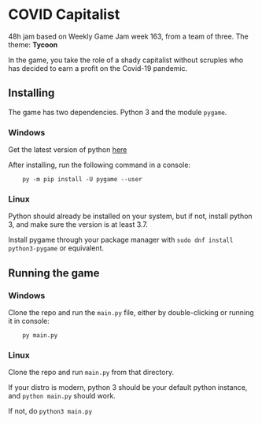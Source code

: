 # COVID Capitalist
48h jam based on Weekly Game Jam week 163, from a team of three. The theme: **Tycoon**

In the game, you take the role of a shady capitalist without scruples who has decided to earn a profit on the Covid-19 pandemic.

## Installing
The game has two dependencies. Python 3 and the module `pygame`.

### Windows
Get the latest version of python [here](https://www.python.org/ftp/python/3.7.9/python-3.7.9-amd64.exe)

After installing, run the following command in a console:

        py -m pip install -U pygame --user

### Linux
Python should already be installed on your system, but if not, install python 3, and make sure the version is at least 3.7.

Install pygame through your package manager with `sudo dnf install python3-pygame` or equivalent.

## Running the game
### Windows
Clone the repo and run the `main.py` file, either by double-clicking or running it in console:

        py main.py

### Linux
Clone the repo and run `main.py` from that directory.

If your distro is modern, python 3 should be your default python instance, and `python main.py` should work.

If not, do `python3 main.py`